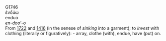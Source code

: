 G1746  
ἐνδύω  
enduō  
*en-doo‘-o*  
From [1722](g1722) and [1416](g1416) (in the senese of *sinking* into a
garment); to *invest* with clothing (literally or figuratively): -
array, clothe (with), endue, have (put) on.  
